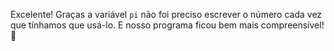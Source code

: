 Excelente! Graças a variável `pi` não foi preciso escrever o número cada vez que tínhamos que usá-lo. E nosso programa ficou bem mais compreensível! :raised_hands: